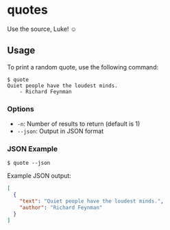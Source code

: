 # quotes

Use the source, Luke! ☺

## Usage

To print a random quote, use the following command:

```
$ quote
Quiet people have the loudest minds.
    - Richard Feynman
```

### Options

- `-n`: Number of results to return (default is 1)
- `--json`: Output in JSON format

### JSON Example


```
$ quote --json
```

Example JSON output:
```json
[
  {
    "text": "Quiet people have the loudest minds.",
    "author": "Richard Feynman"
  }
]
```
